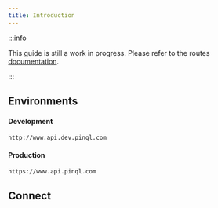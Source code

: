 ```yaml
---
title: Introduction
---
```


:::info

This guide is still a work in progress. Please refer to the routes [documentation](../docs/rest/property.md).

:::

## Environments

#### Development

```url
http://www.api.dev.pinql.com
```

#### Production

```url
https://www.api.pinql.com
```

## Connect
